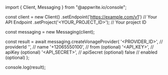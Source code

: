 import { Client, Messaging } from "@appwrite.io/console";

const client = new Client()
    .setEndpoint('https://example.com/v1') // Your API Endpoint
    .setProject('<YOUR_PROJECT_ID>'); // Your project ID

const messaging = new Messaging(client);

const result = await messaging.createVonageProvider(
    '<PROVIDER_ID>', // providerId
    '<NAME>', // name
    '+12065550100', // from (optional)
    '<API_KEY>', // apiKey (optional)
    '<API_SECRET>', // apiSecret (optional)
    false // enabled (optional)
);

console.log(result);
